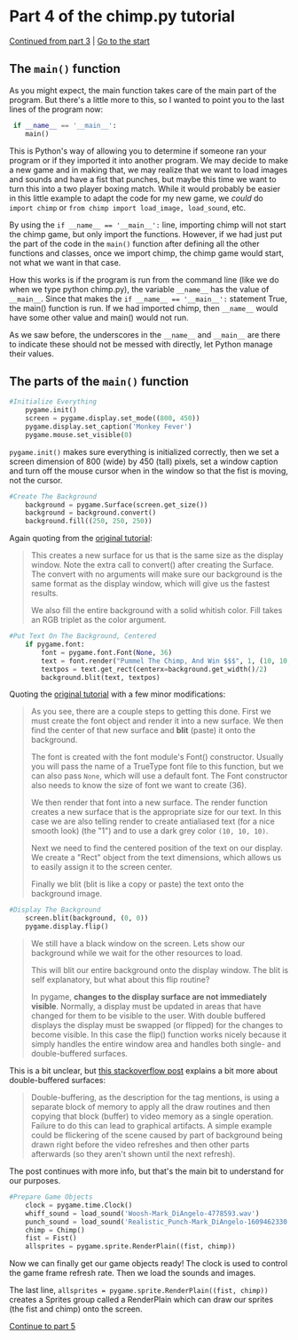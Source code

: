 # Part 4 of the chimp.py tutorial

[Continued from part 3](Chimp_part_3.md) | [Go to the start](Readme.md)

## The `main()` function

As you might expect, the main function takes care of the main part of the program. But there's a little more to this, so I wanted to point you to the last lines of the program now:

```python
 if __name__ == '__main__':
    main()
```

This is Python's way of allowing you to determine if someone ran your program or if they imported it into another program. We may decide to make a new game and in making that, we may realize that we want to load images and sounds and have a fist that punches, but maybe this time we want to turn this into a two player boxing match. While it would probably be easier in this little example to adapt the code for my new game, we *could* do `import chimp` or `from chimp import load_image, load_sound`, etc.

By using the `if __name__ == '__main__':` line, importing chimp will not start the chimp game, but only import the functions. However, if we had just put the part of the code in the `main()` function after defining all the other functions and classes, once we import chimp, the chimp game would start, not what we want in that case.

How this works is if the program is run from the command line (like we do when we type python chimp.py), the variable `__name__` has the value of `__main__`. Since that makes the `if __name__ == '__main__':` statement True, the main() function is run. If we had imported chimp, then `__name__` would have some other value and main() would not run.  

As we saw before, the underscores in the `__name__` and `__main__` are there to indicate these should not be messed with directly, let Python manage their values.

## The parts of the `main()` function

```python
#Initialize Everything
    pygame.init()
    screen = pygame.display.set_mode((800, 450))
    pygame.display.set_caption('Monkey Fever')
    pygame.mouse.set_visible(0)
```

`pygame.init()` makes sure everything is initialized correctly, then we set a screen dimension of 800 (wide) by 450 (tall) pixels, set a window caption and turn off the mouse cursor when in the window so that the fist is moving, not the cursor.

```python
#Create The Background
    background = pygame.Surface(screen.get_size())
    background = background.convert()
    background.fill((250, 250, 250))
```

Again quoting from the [original tutorial](https://www.pygame.org/docs/tut/ChimpLineByLine.html):
>This creates a new surface for us that is the same size as the display window. Note the extra call to convert() after creating the Surface. The convert with no arguments will make sure our background is the same format as the display window, which will give us the fastest results.
>
>We also fill the entire background with a solid whitish color. Fill takes an RGB triplet as the color argument.

```python
#Put Text On The Background, Centered
    if pygame.font:
        font = pygame.font.Font(None, 36)
        text = font.render("Pummel The Chimp, And Win $$$", 1, (10, 10, 10))
        textpos = text.get_rect(centerx=background.get_width()/2)
        background.blit(text, textpos)
```

Quoting the [original tutorial](https://www.pygame.org/docs/tut/ChimpLineByLine.html) with a few minor modifications:
>As you see, there are a couple steps to getting this done. First we must create the font object and render it into a new surface. We then find the center of that new surface and **blit** (paste) it onto the background.
>
>The font is created with the font module's Font() constructor. Usually you will pass the name of a TrueType font file to this function, but we can also pass `None`, which will use a default font. The Font constructor also needs to know the size of font we want to create (36).
>
>We then render that font into a new surface. The render function creates a new surface that is the appropriate size for our text. In this case we are also telling render to create antialiased text (for a nice smooth look) (the "1") and to use a dark grey color `(10, 10, 10)`.
>
>Next we need to find the centered position of the text on our display. We create a "Rect" object from the text dimensions, which allows us to easily assign it to the screen center.
>
>Finally we blit (blit is like a copy or paste) the text onto the background image.

```python
#Display The Background
    screen.blit(background, (0, 0))
    pygame.display.flip()
```
>We still have a black window on the screen. Lets show our background while we wait for the other resources to load.
>
>This will blit our entire background onto the display window. The blit is self explanatory, but what about this flip routine?
>
>In pygame, **changes to the display surface are not immediately visible**. Normally, a display must be updated in areas that have changed for them to be visible to the user. With double buffered displays the display must be swapped (or flipped) for the changes to become visible. In this case the flip() function works nicely because it simply handles the entire window area and handles both single- and double-buffered surfaces.

This is a bit unclear, but [this stackoverflow post](https://stackoverflow.com/questions/29135147/what-do-hwsurface-and-doublebuf-do) explains a bit more about double-buffered surfaces:
>Double-buffering, as the description for the tag mentions, is using a separate block of memory to apply all the draw routines and then copying that block (buffer) to video memory as a single operation. Failure to do this can lead to graphical artifacts. A simple example could be flickering of the scene caused by part of background being drawn right before the video refreshes and then other parts afterwards (so they aren't shown until the next refresh).

The post continues with more info, but that's the main bit to understand for our purposes.

```python
#Prepare Game Objects
    clock = pygame.time.Clock()
    whiff_sound = load_sound('Woosh-Mark_DiAngelo-4778593.wav')
    punch_sound = load_sound('Realistic_Punch-Mark_DiAngelo-1609462330.wav')
    chimp = Chimp()
    fist = Fist()
    allsprites = pygame.sprite.RenderPlain((fist, chimp))
```

Now we can finally get our game objects ready! The clock is used to control the game frame refresh rate. Then we load the sounds and images.

The last line, `allsprites = pygame.sprite.RenderPlain((fist, chimp))` creates a Sprites group called a RenderPlain which can draw our sprites (the fist and chimp) onto the screen.

[Continue to part 5](Chimp_part_5.md)